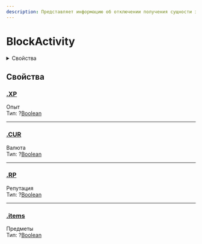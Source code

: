 ```yaml
---
description: Представляет информацию об отключении получения сущности за активность
---
```


# BlockActivity

<details>

<summary>Свойства</summary>

[XP](block-activity.md#xp)

[CUR](block-activity.md#cur)

[RP](block-activity.md#rp)

[items](block-activity.md#items)

</details>

## Свойства

### [.XP](block-activity.md#xp)

Опыт\
Тип: ?[Boolean](https://developer.mozilla.org/en-US/docs/Web/JavaScript/Reference/Global\_Objects/Boolean)

***

### [.CUR](block-activity.md#cur)

Валюта\
Тип: ?[Boolean](https://developer.mozilla.org/en-US/docs/Web/JavaScript/Reference/Global\_Objects/Boolean)

***

### [.RP](block-activity.md#rp)

Репутация\
Тип: ?[Boolean](https://developer.mozilla.org/en-US/docs/Web/JavaScript/Reference/Global\_Objects/Boolean)

***

### [.items](block-activity.md#items)

Предметы\
Тип: ?[Boolean](https://developer.mozilla.org/en-US/docs/Web/JavaScript/Reference/Global\_Objects/Boolean)
